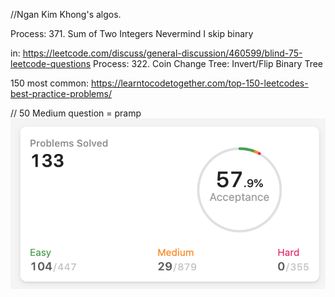 //Ngan Kim Khong's algos.

Process: 371. Sum of Two Integers Nevermind I skip binary

in: https://leetcode.com/discuss/general-discussion/460599/blind-75-leetcode-questions
Process: 322. Coin Change
Tree: Invert/Flip Binary Tree

150 most common:
https://learntocodetogether.com/top-150-leetcodes-best-practice-problems/

// 50 Medium question = pramp
![leetcode count](./leetcode.jpg)